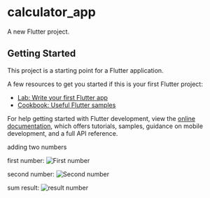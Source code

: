 # calculator_app

A new Flutter project.

## Getting Started

This project is a starting point for a Flutter application.

A few resources to get you started if this is your first Flutter project:

- [Lab: Write your first Flutter app](https://docs.flutter.dev/get-started/codelab)
- [Cookbook: Useful Flutter samples](https://docs.flutter.dev/cookbook)

For help getting started with Flutter development, view the
[online documentation](https://docs.flutter.dev/), which offers tutorials,
samples, guidance on mobile development, and a full API reference.

adding two numbers

first number:
![First number](C:\Users\Acer\Desktop\Screenshot_1733818104.png)

second number:
![Second number](C:\Users\Acer\Desktop\Screenshot_1733818111.png)

sum result:
![result number](C:\Users\Acer\Desktop\Screenshot_1733818116.png)
